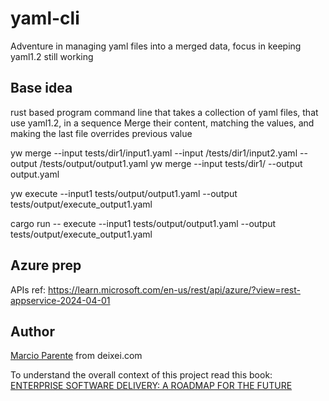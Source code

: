 # yaml-cli

Adventure in managing yaml files into a merged data, focus in keeping yaml1.2 still working

## Base idea

rust based program 
command line that takes a collection of yaml files, that use yaml1.2, in a sequence
Merge their content, matching the values, and making the last file overrides previous value 

yw merge --input tests/dir1/input1.yaml --input /tests/dir1/input2.yaml --output /tests/output/output1.yaml
yw merge --input tests/dir1/ --output output.yaml

yw execute --input1 tests/output/output1.yaml --output tests/output/execute_output1.yaml

cargo run -- execute --input1 tests/output/output1.yaml --output tests/output/execute_output1.yaml


## Azure prep
APIs ref: https://learn.microsoft.com/en-us/rest/api/azure/?view=rest-appservice-2024-04-01



## Author

[Marcio Parente](https://github.com/deixei) from deixei.com

To understand the overall context of this project read this book: [ENTERPRISE SOFTWARE DELIVERY: A ROADMAP FOR THE FUTURE](https://www.amazon.de/-/en/Marcio-Parente/dp/B0CXTJZJ2X/)